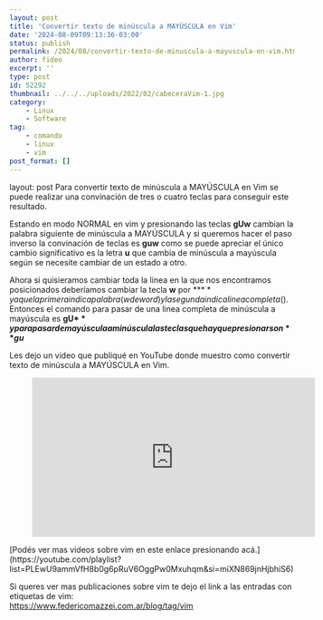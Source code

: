 ```yaml
---
layout: post
title: 'Convertir texto de minúscula a MAYÚSCULA en Vim'
date: '2024-08-09T09:13:36-03:00'
status: publish
permalink: /2024/08/convertir-texto-de-minuscula-a-mayuscula-en-vim.html
author: fideo
excerpt: ''
type: post
id: 52292
thumbnail: ../../../uploads/2022/02/cabeceraVim-1.jpg
category:
    - Linux
    - Software
tag:
    - comando
    - linux
    - vim
post_format: []
---
```

layout: post
Para convertir texto de minúscula a MAYÚSCULA en Vim se puede realizar una convinación de tres o cuatro teclas para conseguir este resultado.

Estando en modo NORMAL en vim y presionando las teclas **gUw** cambian la palabra siguiente de minúscula a MAYÚSCULA y si queremos hacer el paso inverso la convinación de teclas es **guw** como se puede apreciar el único cambio significativo es la letra **u** que cambia de minúscula a mayúscula según se necesite cambiar de un estado a otro.

Ahora si quisieramos cambiar toda la linea en la que nos encontramos posicionados deberíamos cambiar la tecla **w** por **$** ya que la primera indica palabra (w de word) y la segunda indica linea completa ($).  
Entonces el comando para pasar de una linea completa de minúscula a mayúscula es **gU$** y para pasar de mayúscula a minúscula las teclas que hay que presionar son **gu$**

Les dejo un video que publiqué en YouTube donde muestro como convertir texto de minúscula a MAYÚSCULA en Vim.

<figure class="wp-block-embed is-type-video is-provider-youtube wp-block-embed-youtube wp-embed-aspect-16-9 wp-has-aspect-ratio"><div class="wp-block-embed__wrapper"><iframe allow="accelerometer; autoplay; clipboard-write; encrypted-media; gyroscope; picture-in-picture; web-share" allowfullscreen="" frameborder="0" height="281" loading="lazy" referrerpolicy="strict-origin-when-cross-origin" src="https://www.youtube.com/embed/67I9Y5bw2o0?feature=oembed" title="Cambiar texto a minúscula o MAYÚSCULA en VIM" width="500"></iframe></div></figure>[Podés ver mas videos sobre vim en este enlace presionando acá.](https://youtube.com/playlist?list=PLEwU9ammVfH8b0g6pRuV6OggPw0Mxuhqm&si=miXN869jnHjbhiS6)

Si queres ver mas publicaciones sobre vim te dejo el link a las entradas con etiquetas de vim:  
<https://www.federicomazzei.com.ar/blog/tag/vim>